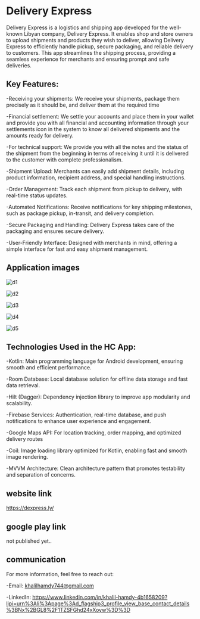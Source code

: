 # Delivery Express
Delivery Express is a logistics and shipping app developed for the well-known Libyan company, Delivery Express. It enables shop and store owners to upload shipments and products they wish to deliver, allowing Delivery Express to efficiently handle pickup, secure packaging, and reliable delivery to customers. This app streamlines the shipping process, providing a seamless experience for merchants and ensuring prompt and safe deliveries.

## Key Features:
-Receiving your shipments: We receive your shipments, package them precisely as it should be, and deliver them at the required time

-Financial settlement: We settle your accounts and place them in your wallet and provide you with all financial and accounting information through your settlements icon in the system to know all delivered shipments and the amounts ready for delivery.

-For technical support: We provide you with all the notes and the status of the shipment from the beginning in terms of receiving it until it is delivered to the customer with complete professionalism.

-Shipment Upload: Merchants can easily add shipment details, including product information, recipient address, and special handling instructions.

-Order Management: Track each shipment from pickup to delivery, with real-time status updates.

-Automated Notifications: Receive notifications for key shipping milestones, such as package pickup, in-transit, and delivery completion.

-Secure Packaging and Handling: Delivery Express takes care of the packaging and ensures secure delivery.

-User-Friendly Interface: Designed with merchants in mind, offering a simple interface for fast and easy shipment management.

## Application images
![d1](https://github.com/user-attachments/assets/af80467b-38d1-4309-a014-1ddbfe1d528b)

![d2](https://github.com/user-attachments/assets/e4ad0a58-b025-4075-b675-a21019f617f0)

![d3](https://github.com/user-attachments/assets/46f27d64-bf4f-4264-a688-1982433ac1fd)

![d4](https://github.com/user-attachments/assets/68da0173-ec06-4609-9405-53971fa1c78c)

![d5](https://github.com/user-attachments/assets/e8b3680a-78f6-46bb-a1f8-9e3f53ea221f)

## Technologies Used in the HC App:

-Kotlin: Main programming language for Android development, ensuring smooth and efficient performance.

-Room Database: Local database solution for offline data storage and fast data retrieval.

-Hilt (Dagger): Dependency injection library to improve app modularity and scalability.

-Firebase Services: Authentication, real-time database, and push notifications to enhance user experience and engagement.

-Google Maps API: For location tracking, order mapping, and optimized delivery routes

-Coil: Image loading library optimized for Kotlin, enabling fast and smooth image rendering.

-MVVM Architecture: Clean architecture pattern that promotes testability and separation of concerns.


## website link

https://dexpress.ly/

## google play link

not published yet..

## communication
For more information, feel free to reach out:

-Email: khalilhamdy744@gmail.com

-LinkedIn: https://www.linkedin.com/in/khalil-hamdy-4b1658209?lipi=urn%3Ali%3Apage%3Ad_flagship3_profile_view_base_contact_details%3BNx%2BGL8%2F1TZSFGhd24xXoyw%3D%3D
